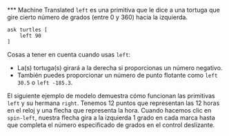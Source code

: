 ﻿*** Machine Translated
`left` es una primitiva que le dice a una tortuga que gire cierto número de grados (entre 0 y 360) hacia la izquierda.



```
ask turtles [
	left 90
]
```



Cosas a tener en cuenta cuando usas `left`:

* La(s) tortuga(s) girará a la derecha si proporcionas un número negativo.
* También puedes proporcionar un número de punto flotante como `left 30.5` o `left -185.3`.



El siguiente ejemplo de modelo demuestra cómo funcionan las primitivas `left` y su hermana `right`. Tenemos 12 puntos que representan las 12 horas en el reloj y una flecha que representa la hora. Cuando hacemos clic en `spin-left`, nuestra flecha gira a la izquierda 1 grado en cada marca hasta que completa el número especificado de grados en el control deslizante.